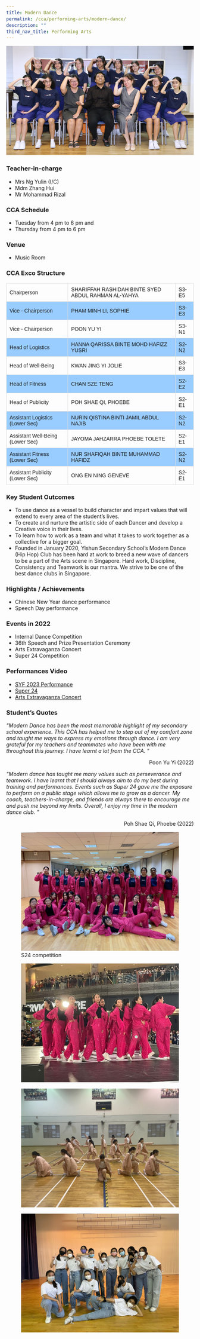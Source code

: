```yaml
---
title: Modern Dance
permalink: /cca/performing-arts/modern-dance/
description: ""
third_nav_title: Performing Arts
---
```

![](/images/StudDevelopment/CCAs/PerformingArts/ModernDance/modern%20dance_2023.JPG)

### Teacher-in-charge
* Mrs Ng Yulin (I/C)
* Mdm Zhang Hui
* Mr Mohammad Rizal

### CCA Schedule
* Tuesday from 4 pm to 6 pm and
* Thursday from 4 pm to 6 pm

### Venue
* Music Room

### CCA Exco Structure

<style>
table {
  font-family: arial, sans-serif;
  border-collapse: collapse;
  width: 100%;
}

td, th {
  border: 1px solid #dddddd;
  text-align: left;
  padding: 8px;
}

tr:nth-child(even) {
  background-color: #99ccff;
}
</style>


|  | |  |
| -------- | -------- | -------- |
| Chairperson     | SHARIFFAH RASHIDAH BINTE SYED ABDUL RAHMAN AL-YAHYA     | S3-E5     |
| Vice - Chairperson    | PHAM MINH LI, SOPHIE     | S3-E3   |
| Vice - Chairperson    | POON YU YI     | S3-N1  |
| Head of Logistics    | 	HANNA QARISSA BINTE MOHD HAFIZZ YUSRI     | S2-N2  |
| Head of Well-Being    | KWAN JING YI JOLIE     | S3-E3  |
| Head of Fitness    | CHAN SZE TENG     | S2-E2  |
| Head of Publicity    | POH SHAE QI, PHOEBE     | S2-E1  |
| Assistant Logistics (Lower Sec)    | NURIN QISTINA BINTI JAMIL ABDUL NAJIB     | S2-N2  |
| Assistant Well-Being (Lower Sec)    | JAYOMA JAHZARRA PHOEBE TOLETE     | S2-E1  |
| Assistant Fitness (Lower Sec)    | NUR SHAFIQAH BINTE MUHAMMAD HAFIDZ     | S2-N2  |
| Assistant Publicity (Lower Sec)    | ONG EN NING GENEVE     | S2-E1  |


### Key Student Outcomes

* To use dance as a vessel to build character and impart values that will extend to every area of the student’s lives.
* To create and nurture the artistic side of each Dancer and develop a Creative voice in their lives.
* To learn how to work as a team and what it takes to work together as a collective for a bigger goal.
* Founded in January 2020, Yishun Secondary School’s Modern Dance (Hip Hop) Club has been hard at work to breed a new wave of dancers to be a part of the Arts scene in Singapore. Hard work, Discipline, Consistency and Teamwork is our mantra. We strive to be one of the best dance clubs in Singapore.

### Highlights / Achievements

* Chinese New Year dance performance
* Speech Day performance

### Events in 2022

* Internal Dance Competition
* 36th Speech and Prize Presentation Ceremony
* Arts Extravaganza Concert
* Super 24 Competition

### Performances Video

* [SYF 2023 Performance](https://youtu.be/1e-1XA8xYhc)
* [Super 24](https://youtu.be/kimEIwDD2Iw)
* [Arts Extravaganza Concert](https://youtu.be/F8NTEbUV2K4)

### Student’s Quotes

*"Modern Dance has been the most memorable highlight of my secondary school experience. This CCA has helped me to step out of my comfort zone and taught me ways to express my emotions through dance. I am very grateful for my teachers and teammates who have been with me throughout this journey. I have learnt a lot from the CCA. "*
<div style="text-align:right">Poon Yu Yi (2022)</div>

*"Modern dance has taught me many values such as perseverance and teamwork. I have learnt that I should always aim to do my best during training and performances. Events such as Super 24 gave me the exposure to perform on a public stage which allows me to grow as a dancer. My coach, teachers-in-charge, and friends are always there to encourage me and push me beyond my limits. Overall, I enjoy my time in the modern dance club. "*

<div style="text-align:right">Poh Shae Qi, Phoebe (2022)</div>

<figure><img src="/images/StudDevelopment/CCAs/PerformingArts/ModernDance/ModernDance1.jpg"><figcaption>S24 competition</figcaption></figure>

<figure><img src="/images/StudDevelopment/CCAs/PerformingArts/ModernDance/ModernDance2.jpg"></figure>

<figure><img src="/images/StudDevelopment/CCAs/PerformingArts/ModernDance/ModernDance3.jpg"></figure>

<figure><img src="/images/StudDevelopment/CCAs/PerformingArts/ModernDance/ModernDance4.jpg"></figure>